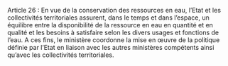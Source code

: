 Article 26 : En vue de la conservation des ressources en eau, l’Etat et les collectivités territoriales assurent, dans le temps et dans l’espace, un équilibre entre la disponibilité de la ressource en eau en quantité et en qualité et les besoins à satisfaire selon les divers usages et fonctions de l’eau.
A ces fins, le ministère coordonne la mise en œuvre de la politique définie par l’Etat en liaison avec les autres ministères compétents ainsi qu’avec les collectivités territoriales.